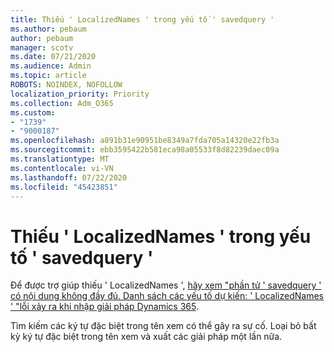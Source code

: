 ```yaml
---
title: Thiếu ' LocalizedNames ' trong yếu tố ' savedquery '
ms.author: pebaum
author: pebaum
manager: scotv
ms.date: 07/21/2020
ms.audience: Admin
ms.topic: article
ROBOTS: NOINDEX, NOFOLLOW
localization_priority: Priority
ms.collection: Adm_O365
ms.custom:
- "1739"
- "9000187"
ms.openlocfilehash: a891b31e90951be8349a7fda705a14320e22fb3a
ms.sourcegitcommit: ebb3595422b581eca98a05533f8d82239daec09a
ms.translationtype: MT
ms.contentlocale: vi-VN
ms.lasthandoff: 07/22/2020
ms.locfileid: "45423851"
---
```

# <a name="missing-localizednames-in-element-savedquery"></a>Thiếu ' LocalizedNames ' trong yếu tố ' savedquery '

Để được trợ giúp thiếu ' LocalizedNames ', [hãy xem "phần tử ' savedquery ' có nội dung không đầy đủ. Danh sách các yếu tố dự kiến: ' LocalizedNames ' "lỗi xảy ra khi nhập giải pháp Dynamics 365](https://support.microsoft.com/help/4463330/the-element-savedquery-has-incomplete-content-list-of-possible-element).

Tìm kiếm các ký tự đặc biệt trong tên xem có thể gây ra sự cố. Loại bỏ bất kỳ ký tự đặc biệt trong tên xem và xuất các giải pháp một lần nữa.